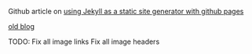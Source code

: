 Github article on [using Jekyll as a static site generator with github pages](https://help.github.com/articles/using-jekyll-as-a-static-site-generator-with-github-pages/)

[old blog](https://sgrandpre.wordpress.com/)


TODO:
Fix all image links
Fix all image headers

